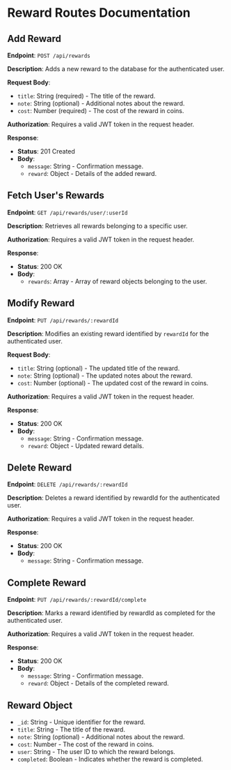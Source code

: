 # Reward Routes Documentation

## Add Reward

**Endpoint**: `POST /api/rewards`

**Description**: Adds a new reward to the database for the authenticated user.

**Request Body**:
- `title`: String (required) - The title of the reward.
- `note`: String (optional) - Additional notes about the reward.
- `cost`: Number (required) - The cost of the reward in coins.

**Authorization**: Requires a valid JWT token in the request header.

**Response**:
- **Status**: 201 Created
- **Body**:
  - `message`: String - Confirmation message.
  - `reward`: Object - Details of the added reward.

## Fetch User's Rewards

**Endpoint**: `GET /api/rewards/user/:userId`

**Description**: Retrieves all rewards belonging to a specific user.

**Authorization**: Requires a valid JWT token in the request header.

**Response**:
- **Status**: 200 OK
- **Body**:
  - `rewards`: Array - Array of reward objects belonging to the user.
  
## Modify Reward

**Endpoint**: `PUT /api/rewards/:rewardId`

**Description**: Modifies an existing reward identified by `rewardId` for the authenticated user.

**Request Body**:
- `title`: String (optional) - The updated title of the reward.
- `note`: String (optional) - The updated notes about the reward.
- `cost`: Number (optional) - The updated cost of the reward in coins.

**Authorization**: Requires a valid JWT token in the request header.

**Response**:
- **Status**: 200 OK
- **Body**:
  - `message`: String - Confirmation message.
  - `reward`: Object - Updated reward details.

## Delete Reward

**Endpoint**: `DELETE /api/rewards/:rewardId`

**Description**: Deletes a reward identified by rewardId for the authenticated user.

**Authorization**: Requires a valid JWT token in the request header.

**Response**:
- **Status**: 200 OK
- **Body**:
  - `message`: String - Confirmation message.


## Complete Reward

**Endpoint**: `PUT /api/rewards/:rewardId/complete`

**Description**: Marks a reward identified by rewardId as completed for the authenticated user.

**Authorization**: Requires a valid JWT token in the request header.

**Response**:
- **Status**: 200 OK
- **Body**:
  - `message`: String - Confirmation message.
  - `reward`: Object - Details of the completed reward.

## Reward Object

- `_id`: String - Unique identifier for the reward.
- `title`: String - The title of the reward.
- `note`: String (optional) - Additional notes about the reward.
- `cost`: Number - The cost of the reward in coins.
- `user`: String - The user ID to which the reward belongs.
- `completed`: Boolean - Indicates whether the reward is completed.